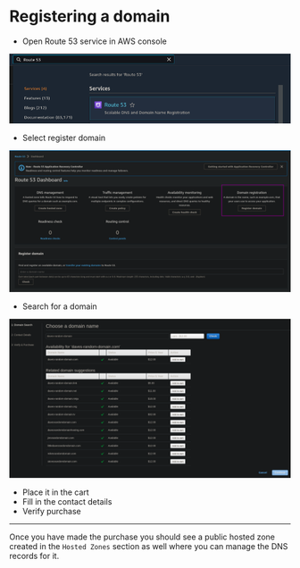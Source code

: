 # Registering a domain

- Open Route 53 service in AWS console

![](img/2022-02-07-17-33-44.png)

- Select register domain

![](img/2022-02-07-17-34-01.png)

- Search for a domain

![](img/2022-02-07-17-35-15.png)

- Place it in the cart
- Fill in the contact details
- Verify purchase

---

Once you have made the purchase you should see a public hosted zone created in the `Hosted Zones` section as well where you can manage the DNS records for it.
